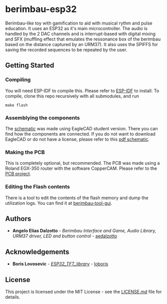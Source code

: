 # berimbau-esp32

Berimbau-like toy with gamification to aid with musical rythm and pulse education. It uses an ESP32 as it's main microcontroller. The audio is handled by the 2 DAC channels and is interrupt-based with digital mixing and SFX (muffling effect that emulates the ressonance box of the berimbau based on the distance captured by an URM37). It also uses the SPIFFS for saving the recorded sequences to be repeated by the user.

## Getting Started

### Compiling

You will need ESP-IDF to compile this. Please refer to [ESP-IDF](https://docs.espressif.com/projects/esp-idf/en/latest/get-started/index.html) to install. To compile, clone this repo recursively with all submodules, and run
```
make flash
```

### Assemblying the components

The [schematic](docs/schematic/berimbau.sch) was made using EagleCAD student version. There you can find how the components are connected. If you do not want to download EagleCAD or do not have a license, please refer to this [pdf schematic](docs/schematic/berimbau.pdf).

### Making the PCB

This is completely optional, but recommended. The PCB was made using a Roland EGX-350 router with the software CopperCAM. Please refer to the [PCB project](docs/schematic/berimbau.cam).

### Editing the Flash contents

There is a tool to edit the contents of the flash memory and dump the utilization logs. You can find it at [berimbau-tool-gui](https://github.com/aedalzotto/berimbau-tool-gui).

## Authors

* **Angelo Elias Dalzotto** - *Berimbau Interface and Game, Audio Library, URM37 driver, LED and button control* - [aedalzotto](https://github.com/aedalzotto)

## Acknowledgements

* **Boris Lovosevic** - *[ESP32_TFT_library](https://github.com/loboris/ESP32_TFT_library)* - [loboris](https://github.com/loboris)

## License

This project is licensed under the MIT License - see the [LICENSE.md](LICENSE.md) file for details.
